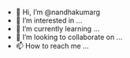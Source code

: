 - 👋 Hi, I’m @nandhakumarg
- 👀 I’m interested in ...
- 🌱 I’m currently learning ...
- 💞️ I’m looking to collaborate on ...
- 📫 How to reach me ...

<!---
nandhakumarg/nandhakumarg is a ✨ special ✨ repository because its `README.md` (this file) appears on your GitHub profile.
You can click the Preview link to take a look at your changes.
--->
